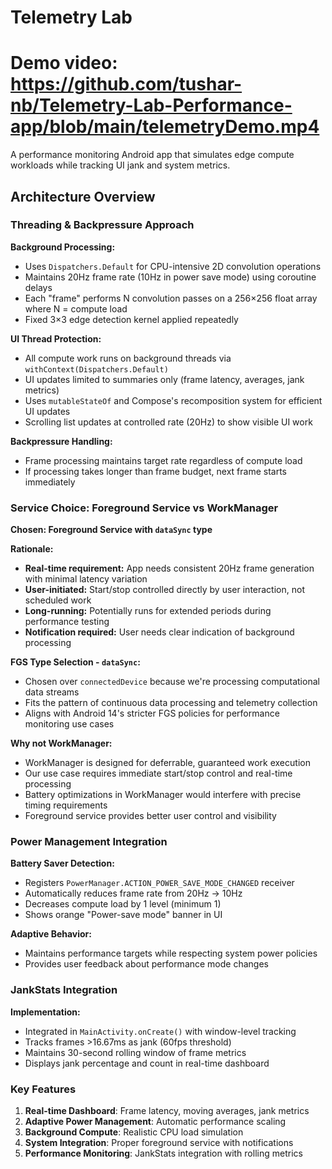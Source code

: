 # Telemetry Lab
# Demo video: https://github.com/tushar-nb/Telemetry-Lab-Performance-app/blob/main/telemetryDemo.mp4

A performance monitoring Android app that simulates edge compute workloads while tracking UI jank and system metrics.

## Architecture Overview

### Threading & Backpressure Approach

**Background Processing:**
- Uses `Dispatchers.Default` for CPU-intensive 2D convolution operations
- Maintains 20Hz frame rate (10Hz in power save mode) using coroutine delays
- Each "frame" performs N convolution passes on a 256×256 float array where N = compute load
- Fixed 3×3 edge detection kernel applied repeatedly

**UI Thread Protection:**
- All compute work runs on background threads via `withContext(Dispatchers.Default)`
- UI updates limited to summaries only (frame latency, averages, jank metrics)
- Uses `mutableStateOf` and Compose's recomposition system for efficient UI updates
- Scrolling list updates at controlled rate (20Hz) to show visible UI work

**Backpressure Handling:**
- Frame processing maintains target rate regardless of compute load
- If processing takes longer than frame budget, next frame starts immediately

### Service Choice: Foreground Service vs WorkManager

**Chosen: Foreground Service with `dataSync` type**

**Rationale:**
- **Real-time requirement:** App needs consistent 20Hz frame generation with minimal latency variation
- **User-initiated:** Start/stop controlled directly by user interaction, not scheduled work
- **Long-running:** Potentially runs for extended periods during performance testing
- **Notification required:** User needs clear indication of background processing

**FGS Type Selection - `dataSync`:**
- Chosen over `connectedDevice` because we're processing computational data streams
- Fits the pattern of continuous data processing and telemetry collection
- Aligns with Android 14's stricter FGS policies for performance monitoring use cases

**Why not WorkManager:**
- WorkManager is designed for deferrable, guaranteed work execution
- Our use case requires immediate start/stop control and real-time processing
- Battery optimizations in WorkManager would interfere with precise timing requirements
- Foreground service provides better user control and visibility

### Power Management Integration

**Battery Saver Detection:**
- Registers `PowerManager.ACTION_POWER_SAVE_MODE_CHANGED` receiver
- Automatically reduces frame rate from 20Hz → 10Hz
- Decreases compute load by 1 level (minimum 1)
- Shows orange "Power-save mode" banner in UI

**Adaptive Behavior:**
- Maintains performance targets while respecting system power policies
- Provides user feedback about performance mode changes

### JankStats Integration

**Implementation:**
- Integrated in `MainActivity.onCreate()` with window-level tracking
- Tracks frames >16.67ms as jank (60fps threshold)
- Maintains 30-second rolling window of frame metrics
- Displays jank percentage and count in real-time dashboard

### Key Features

1. **Real-time Dashboard**: Frame latency, moving averages, jank metrics
2. **Adaptive Power Management**: Automatic performance scaling
3. **Background Compute**: Realistic CPU load simulation
4. **System Integration**: Proper foreground service with notifications
5. **Performance Monitoring**: JankStats integration with rolling metrics
